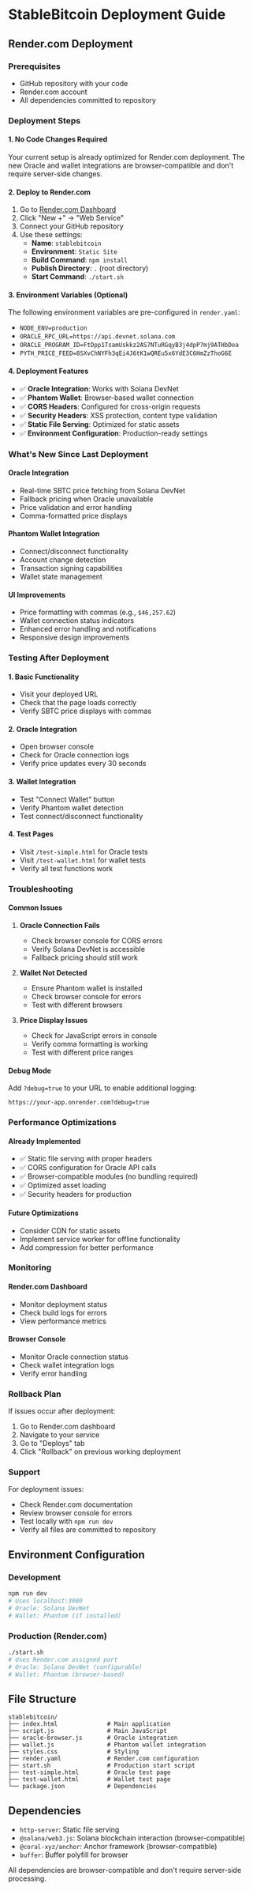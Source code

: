 # StableBitcoin Deployment Guide

## Render.com Deployment

### Prerequisites
- GitHub repository with your code
- Render.com account
- All dependencies committed to repository

### Deployment Steps

#### 1. **No Code Changes Required**
Your current setup is already optimized for Render.com deployment. The new Oracle and wallet integrations are browser-compatible and don't require server-side changes.

#### 2. **Deploy to Render.com**
1. Go to [Render.com Dashboard](https://dashboard.render.com)
2. Click "New +" → "Web Service"
3. Connect your GitHub repository
4. Use these settings:
   - **Name**: `stablebitcoin`
   - **Environment**: `Static Site`
   - **Build Command**: `npm install`
   - **Publish Directory**: `.` (root directory)
   - **Start Command**: `./start.sh`

#### 3. **Environment Variables (Optional)**
The following environment variables are pre-configured in `render.yaml`:
- `NODE_ENV=production`
- `ORACLE_RPC_URL=https://api.devnet.solana.com`
- `ORACLE_PROGRAM_ID=FtDpp1TsamUskkz2AS7NTuRGqyB3j4dpP7mj9ATHbDoa`
- `PYTH_PRICE_FEED=8SXvChNYFh3qEi4J6tK1wQREu5x6YdE3C6HmZzThoG6E`

#### 4. **Deployment Features**
- ✅ **Oracle Integration**: Works with Solana DevNet
- ✅ **Phantom Wallet**: Browser-based wallet connection
- ✅ **CORS Headers**: Configured for cross-origin requests
- ✅ **Security Headers**: XSS protection, content type validation
- ✅ **Static File Serving**: Optimized for static assets
- ✅ **Environment Configuration**: Production-ready settings

### What's New Since Last Deployment

#### **Oracle Integration**
- Real-time SBTC price fetching from Solana DevNet
- Fallback pricing when Oracle unavailable
- Price validation and error handling
- Comma-formatted price displays

#### **Phantom Wallet Integration**
- Connect/disconnect functionality
- Account change detection
- Transaction signing capabilities
- Wallet state management

#### **UI Improvements**
- Price formatting with commas (e.g., `$46,257.62`)
- Wallet connection status indicators
- Enhanced error handling and notifications
- Responsive design improvements

### Testing After Deployment

#### **1. Basic Functionality**
- Visit your deployed URL
- Check that the page loads correctly
- Verify SBTC price displays with commas

#### **2. Oracle Integration**
- Open browser console
- Check for Oracle connection logs
- Verify price updates every 30 seconds

#### **3. Wallet Integration**
- Test "Connect Wallet" button
- Verify Phantom wallet detection
- Test connect/disconnect functionality

#### **4. Test Pages**
- Visit `/test-simple.html` for Oracle tests
- Visit `/test-wallet.html` for wallet tests
- Verify all test functions work

### Troubleshooting

#### **Common Issues**

1. **Oracle Connection Fails**
   - Check browser console for CORS errors
   - Verify Solana DevNet is accessible
   - Fallback pricing should still work

2. **Wallet Not Detected**
   - Ensure Phantom wallet is installed
   - Check browser console for errors
   - Test with different browsers

3. **Price Display Issues**
   - Check for JavaScript errors in console
   - Verify comma formatting is working
   - Test with different price ranges

#### **Debug Mode**
Add `?debug=true` to your URL to enable additional logging:
```
https://your-app.onrender.com?debug=true
```

### Performance Optimizations

#### **Already Implemented**
- ✅ Static file serving with proper headers
- ✅ CORS configuration for Oracle API calls
- ✅ Browser-compatible modules (no bundling required)
- ✅ Optimized asset loading
- ✅ Security headers for production

#### **Future Optimizations**
- Consider CDN for static assets
- Implement service worker for offline functionality
- Add compression for better performance

### Monitoring

#### **Render.com Dashboard**
- Monitor deployment status
- Check build logs for errors
- View performance metrics

#### **Browser Console**
- Monitor Oracle connection status
- Check wallet integration logs
- Verify error handling

### Rollback Plan

If issues occur after deployment:
1. Go to Render.com dashboard
2. Navigate to your service
3. Go to "Deploys" tab
4. Click "Rollback" on previous working deployment

### Support

For deployment issues:
- Check Render.com documentation
- Review browser console for errors
- Test locally with `npm run dev`
- Verify all files are committed to repository

## Environment Configuration

### Development
```bash
npm run dev
# Uses localhost:3000
# Oracle: Solana DevNet
# Wallet: Phantom (if installed)
```

### Production (Render.com)
```bash
./start.sh
# Uses Render.com assigned port
# Oracle: Solana DevNet (configurable)
# Wallet: Phantom (browser-based)
```

## File Structure
```
stablebitcoin/
├── index.html              # Main application
├── script.js               # Main JavaScript
├── oracle-browser.js       # Oracle integration
├── wallet.js               # Phantom wallet integration
├── styles.css              # Styling
├── render.yaml             # Render.com configuration
├── start.sh                # Production start script
├── test-simple.html        # Oracle test page
├── test-wallet.html        # Wallet test page
└── package.json            # Dependencies
```

## Dependencies
- `http-server`: Static file serving
- `@solana/web3.js`: Solana blockchain interaction (browser-compatible)
- `@coral-xyz/anchor`: Anchor framework (browser-compatible)
- `buffer`: Buffer polyfill for browser

All dependencies are browser-compatible and don't require server-side processing.
